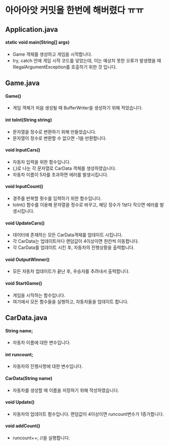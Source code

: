 # 아아아앗 커밋을 한번에 해버렸다 ㅠㅠ

## Application.java

#### static void main(String[] args)
- Game 객체를 생성하고 게임을 시작합니다.
- try, catch 안에 게임 시작 코드를 넣었는데, 이는 예상치 못한 오류가 발생했을 때 IllegalArgumentException를 호출하기 위한 것 입니다.

## Game.java

#### Game()
- 게임 객체가 처음 생성될 때 BufferWriter을 생성하기 위해 적었습니다.

#### int toInt(String string)
- 문자열을 정수로 변환하기 위해 만들었습니다.
- 문자열이 정수로 변환할 수 없으면 -1을 반환합니다.

#### void InputCars()
- 자동차 입력을 위한 함수입니다.
- (,)로 나눈 각 문자열로 CarData 객체를 생성하였습니다.
- 자동차 이름이 5자를 초과하면 에러를 발생시킵니다.

#### void InputCount()
- 경주를 반복할 횟수를 입력하기 위한 함수입니다.
- toInt() 함수를 이용해 문자열을 정수로 바꾸고, 해당 정수가 1보다 작으면 에러를 발생시킵니다.

#### void UpdateCars()
- 데이터에 존재하는 모든 CarData객체를 업데이트 시킵니다.
- 각 CarData는 업데이트마다 랜덤값이 4이상이면 한칸씩 이동합니다.
- 각 CarData를 업데이트 시킨 후, 자동차의 진행상황을 출력합니다.

#### void OutputWinner()
- 모든 자동차 업데이트가 끝난 후, 우승자를 추려내서 출력합니다.

#### void StartGame()
- 게임을 시작하는 함수입니다.
- 여기에서 모든 함수들을 실행하고, 자동차들을 업데이트 합니다.

## CarData.java

#### String name;
- 자동차 이름에 대한 변수입니다.
#### int runcount;
- 자동차의 진행사항에 대한 변수입니다.
#### CarData(String name)
- 자동차를 생성할 때 이름을 저장하기 위해 작성하였습니다.
#### void Update()
- 자동차의 업데이트 함수입니다. 랜덤값이 4이상이면 runcount변수가 1증가합니다.
#### void addCount()
- runcount++; //을 실행합니다.